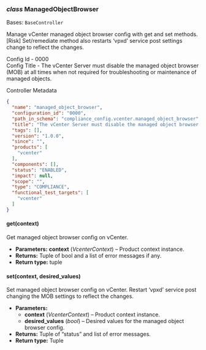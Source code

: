### *class* ManagedObjectBrowser

Bases: `BaseController`

Manage vCenter managed object browser config with get and set methods.
[Risk] Set/remediate method also restarts ‘vpxd’ service post settings change to reflect the changes.

Config Id - 0000
<br/>
Config Title - The vCenter Server must disable the managed object browser (MOB) at all times when not required for troubleshooting or maintenance of managed objects.
<br/>

Controller Metadata
```json
{
  "name": "managed_object_browser",
  "configuration_id": "0000",
  "path_in_schema": "compliance_config.vcenter.managed_object_browser",
  "title": "The vCenter Server must disable the managed object browser (MOB) at all times when not required for troubleshooting or maintenance of managed objects",
  "tags": [],
  "version": "1.0.0",
  "since": "",
  "products": [
    "vcenter"
  ],
  "components": [],
  "status": "ENABLED",
  "impact": null,
  "scope": "",
  "type": "COMPLIANCE",
  "functional_test_targets": [
    "vcenter"
  ]
}
```

#### get(context)

Get managed object browser config on vCenter.

* **Parameters:**
  **context** (*VcenterContext*) – Product context instance.
* **Returns:**
  Tuple of bool and a list of error messages if any.
* **Return type:**
  tuple

#### set(context, desired_values)

Set managed object browser config on vCenter.
Restart ‘vpxd’ service post changing the MOB settings to reflect the changes.

* **Parameters:**
  * **context** (*VcenterContext*) – Product context instance.
  * **desired_values** (*bool*) – Desired values for the managed object browser config.
* **Returns:**
  Tuple of “status” and list of error messages.
* **Return type:**
  Tuple
